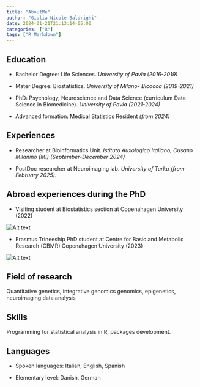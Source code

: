 ```yaml
---
title: "AboutMe"
author: "Giulia Nicole Baldrighi"
date: 2024-01-21T21:13:14-05:00
categories: ["R"]
tags: ["R Markdown"]
---
```


## Education

- Bachelor Degree: Life Sciences. *University of Pavia (2016-2019)*

- Mater Degree: Biostatistics. *University of Milano- Bicocca (2019-2021)*

- PhD: Psychology, Neuroscience and Data Science (curriculum Data Science in Biomedicine). *University of Pavia (2021-2024)*

- Advanced formation: Medical Statistics Resident *(from 2024)*

## Experiences

- Researcher at Bioinformatics Unit. *Istituto Auxologico Italiano, Cusano Milanino (MI) (September-December 2024)*

- PostDoc researcher at Neuroimaging lab. *University of Turku (from February 2025).*

## Abroad experiences during the PhD

- Visiting student at Biostatistics section at Copenahagen University (2022)

![Alt text](/index_files/figure-html/biostat.jpg "a title")

- Erasmus Trineeship PhD student at Centre for Basic and Metabolic Research (CBMR) Copenahagen University (2023)

![Alt text](/index_files/figure-html/cbmr.jpg "a title")

## Field of research

Quantitative genetics, integrative genomics genomics, epigenetics, neuroimaging data analysis

## Skills

Programming for statistical analysis in R, packages development.

## Languages

- Spoken languages: Italian, English, Spanish

- Elementary level: Danish, German
